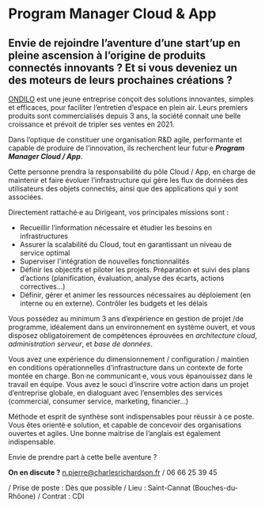 # Program Manager Cloud & App

## Envie de rejoindre l’aventure d’une start’up en pleine ascension à l’origine de produits connectés innovants ? Et si vous deveniez un des moteurs de leurs prochaines créations ?

[ONDILO](https://ondilo.com/) est une jeune entreprise conçoit des solutions innovantes, simples et efficaces, pour faciliter l’entretien d’espace en plein air. Leurs premiers produits sont commercialisés depuis 3 ans, la société connait une belle croissance et prévoit de tripler ses ventes en 2021.

Dans l’optique de constituer une organisation R&D agile, performante et capable de produire de l’innovation, ils recherchent leur futur·e **_Program Manager Cloud / App_**.

Cette personne prendra la responsabilité du pôle Cloud / App, en charge de maintenir et faire évoluer l’infrastructure qui gère les flux de données des utilisateurs des objets connectés, ainsi que des applications qui y sont associées.

Directement rattaché·e au Dirigeant, vos principales missions sont : 
-	Recueillir l’information nécessaire et étudier les besoins en infrastructures 
-	Assurer la scalabilité du Cloud, tout en garantissant un niveau de service optimal 
-	Superviser l'intégration de nouvelles fonctionnalités 
-	Définir les objectifs et piloter les projets. Préparation et suivi des plans d’actions (planification, évaluation, analyse des écarts, actions correctives...) 
-	Définir, gérer et animer les ressources nécessaires au déploiement (en interne ou en externe). Contrôler les budgets et les délais

Vous possédez au minimum 3 ans d’expérience en gestion de projet /de programme, idéalement dans un environnement en système ouvert, et vous disposez obligatoirement de compétences éprouvées en _architecture cloud_, _administration serveur_, et _base de données_. 

Vous avez une expérience du dimensionnement / configuration / maintien en conditions opérationnelles d’infrastructure dans un contexte de forte montée en charge. 
Bon·ne communicant·e, vous vous épanouissez dans le travail en équipe. Vous avez le souci d’inscrire votre action dans un projet d’entreprise globale, en dialoguant avec l’ensembles des services (commercial, consumer service, marketing, financier…) 

Méthode et esprit de synthèse sont indispensables pour réussir à ce poste. Vous êtes orienté·e solution, et capable de concevoir des organisations ouvertes et agiles.
Une bonne maitrise de l’anglais est également indispensable.

Envie de prendre part à cette belle aventure ? 

**On en discute ?** n.pierre@charlesrichardson.fr / 06 66 25 39 45

/ Prise de poste : Dès que possible 
/ Lieu : Saint-Cannat (Bouches-du-Rhôone)
/ Contrat : CDI

